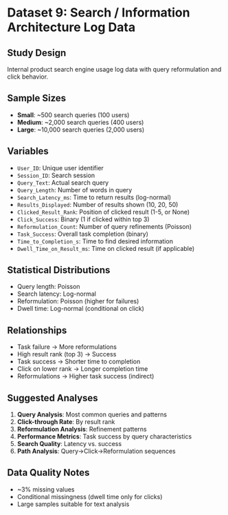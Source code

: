 # Dataset 9: Search / Information Architecture Log Data

## Study Design
Internal product search engine usage log data with query reformulation and click behavior.

## Sample Sizes
- **Small**: ~500 search queries (100 users)
- **Medium**: ~2,000 search queries (400 users)
- **Large**: ~10,000 search queries (2,000 users)

## Variables
- `User_ID`: Unique user identifier
- `Session_ID`: Search session
- `Query_Text`: Actual search query
- `Query_Length`: Number of words in query
- `Search_Latency_ms`: Time to return results (log-normal)
- `Results_Displayed`: Number of results shown (10, 20, 50)
- `Clicked_Result_Rank`: Position of clicked result (1-5, or None)
- `Click_Success`: Binary (1 if clicked within top 3)
- `Reformulation_Count`: Number of query refinements (Poisson)
- `Task_Success`: Overall task completion (binary)
- `Time_to_Completion_s`: Time to find desired information
- `Dwell_Time_on_Result_ms`: Time on clicked result (if applicable)

## Statistical Distributions
- Query length: Poisson
- Search latency: Log-normal
- Reformulation: Poisson (higher for failures)
- Dwell time: Log-normal (conditional on click)

## Relationships
- Task failure → More reformulations
- High result rank (top 3) → Success
- Task success → Shorter time to completion
- Click on lower rank → Longer completion time
- Reformulations → Higher task success (indirect)

## Suggested Analyses
1. **Query Analysis**: Most common queries and patterns
2. **Click-through Rate**: By result rank
3. **Reformulation Analysis**: Refinement patterns
4. **Performance Metrics**: Task success by query characteristics
5. **Search Quality**: Latency vs. success
6. **Path Analysis**: Query→Click→Reformulation sequences

## Data Quality Notes
- ~3% missing values
- Conditional missingness (dwell time only for clicks)
- Large samples suitable for text analysis

